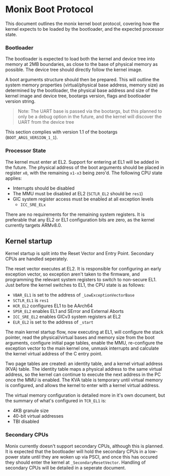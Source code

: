 # Monix Boot Protocol

This document outlines the monix kernel boot protocol, covering how the kernel expects to be loaded by the bootloader, and the expected processor state. 

### Bootloader

The bootloader is expected to load both the kernel and device tree into memory at 2MB boundaries, as close to the base of physical memory as possible. The device tree should directly follow the kernel image.

A boot arguments structure should then be prepared. This will outline the system memory properties (virtual/physical base address, memory size) as determined by the bootloader, the physical base address and size of the kernel image and device tree, bootargs version, flags and bootloader version string.

> Note: The UART base is passed via the bootargs, but this planned to only be a debug option in the future, and the kernel will discover the UART from the device tree 

This section complies with version 1.1 of the bootargs (`BOOT_ARGS_VERSION_1_1`).

### Processor State

The kernel must enter at EL2. Support for entering at EL1 will be added in the future. The physical address of the boot arguments should be placed in register `x0`, with the remaining `x1-x3` being zero'd. The following CPU state applies:
* Interrupts should be disabled
* The MMU must be disabled at EL2 (`SCTLR_EL2` should be `res1`)
* GIC system register access must be enabled at all exception levels
    * `ICC_SRE_ELx`

There are no requirements for the remaining system registers. It is preferable that any EL2 or EL1 configuration bits are zero, as the kernel currently targets ARMv8.0.

## Kernel startup

Kernel startup is split into the Reset Vector and Entry Point. Secondary CPUs are handled seperately.

The reset vector executes at EL2. It is responsible for configuring an early exception vector, so exception aren't taken to the firmware, and programming the relevant system registers to switch to non-secure EL1. Just before the kernel switches to EL1, the CPU state is as follows:
* `VBAR_EL1` is set to the address of `_LowExceptionVectorBase`
* `SCTLR_EL1` is `res1`
* `HCR_EL2` configures EL1 to be AArch64
* `SPSR_EL2` enables EL1 and SError and External Aborts
* `ICC_SRE_EL2` enables GICv3 system registers at EL2
* `ELR_EL2` is set to the address of `_start`

The main kernel startup flow, now executing at EL1, will configure the stack pointer, read the physical/virtual bases and memory size from the boot arguments, configure initial page tables, enable the MMU, re-configure the exception vector to the main kernel one, unmask interrupts and calculate the kernel virtual address of the C entry point.

Two page tables are created: an identity table, and a kernel virtual address (KVA) table. The identity table maps a physical address to the same virtual address, so the kernel can continue to execute the next address in the PC once the MMU is enabled. The KVA table is temporary until virtual memory is configured, and allows the kernel to enter with a kernel virtual address.

The virtual memory configuration is detailed more in it's own document, but the summary of what's configured in `TCR_EL1` is:
* 4KB granule size
* 40-bit virtual addresses
* TBI disabled

### Secondary CPUs

Monix currently doesn't support secondary CPUs, although this is planned. It is expected that the bootloader will hold the secondary CPUs in a low-power state until they are woken up via PSCI, and once this has occured they should enter the kernel at `_SecondaryResetVector`. Handling of secondary CPUs will be detailed in a seperate document.